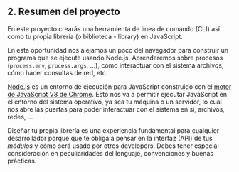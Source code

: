 ## 2. Resumen del proyecto

En este proyecto crearás una herramienta de línea de comando (CLI) así como tu
propia librería (o biblioteca - library) en JavaScript.

En esta oportunidad nos alejamos un poco del navegador para construir un
programa que se ejecute usando Node.js. Aprenderemos sobre procesos
(`process.env`, `process.args`, ...), cómo interactuar con el sistema archivos,
cómo hacer consultas de red, etc.

[Node.js](https://nodejs.org/es/) es un entorno de ejecución para JavaScript
construido con el [motor de JavaScript V8 de Chrome](https://developers.google.com/v8/).
Esto nos va a permitir ejecutar JavaScript en el entorno del sistema operativo,
ya sea tu máquina o un servidor, lo cual nos abre las puertas para poder
interactuar con el sistema en sí, archivos, redes, ...

Diseñar tu propia librería es una experiencia fundamental para cualquier
desarrollador porque que te obliga a pensar en la interfaz (API) de tus
_módulos_ y cómo será usado por otros developers. Debes tener especial
consideración en peculiaridades del lenguaje, convenciones y buenas prácticas.


